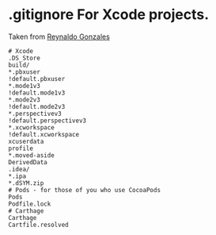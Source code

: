 
# .gitignore For Xcode projects.
Taken from [Reynaldo Gonzales](https://github.com/reygonzales)

```Shell
# Xcode
.DS_Store
build/
*.pbxuser
!default.pbxuser
*.mode1v3
!default.mode1v3
*.mode2v3
!default.mode2v3
*.perspectivev3
!default.perspectivev3
*.xcworkspace
!default.xcworkspace
xcuserdata
profile
*.moved-aside
DerivedData
.idea/
*.ipa
*.dSYM.zip
# Pods - for those of you who use CocoaPods
Pods
Podfile.lock
# Carthage
Carthage
Cartfile.resolved
```
